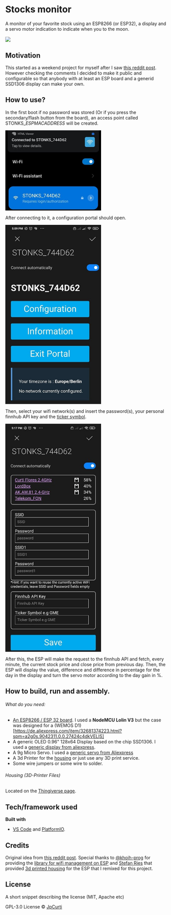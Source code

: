 # Stocks monitor 
A monitor of your favorite stock using an ESP8266 (or ESP32), a display and a servo motor indication to indicate when you to the moon.


<a href="Stonksmeter"><img src="images/stonksmeter.gif" align="center"  width="300" ></a>

## Motivation
This started as a weekend project for myself after I saw [this reddit post](https://www.reddit.com/r/wallstreetbets/comments/lfkprt/finished_my_diy_project_just_in_time_for_gme_to/). However checking the comments I decided to make it public and configurable so that anybody with at least an ESP board and a generid SSD1306 display can make your own.

## How to use?
In the first boot if no password was stored (Or if you press the secondary/flash button from the board), an access point called STONKS_*ESPMACADDRESS* will be created.

<a href="Access point created by the ESP"><img src="images/access_point.jpeg" align="center"  width="300" ></a>


After connecting to it, a configuration portal should open.

<a href="Initial page from config portal"><img src="images/configuration_portal_1.jpeg" align="center"  width="300" ></a>

Then, select your wifi network(s) and insert the password(s), your personal finnhub API key and the [ticker symbol](https://en.wikipedia.org/wiki/Ticker_symbol).

<a href="Configuration portal"><img src="images/configuration_portal_2.jpeg" align="center"  width="300" ></a>

After this, the ESP will make the request to the finnhub API and fetch, every minute, the current stock price and close price from previous day. Then, the ESP will display the value, difference and difference in percentage for the day in the display and turn the servo motor according to the day gain in %.

## How to build, run and assembly.

###### What do you need:
  - [An ESP8266 / ESP 32 board](https://www.espressif.com/en/products/devkits). I used a **NodeMCU Lolin V3** but the case was designed for a (WEMOS D1)[https://de.aliexpress.com/item/32681374223.html?spm=a2g0s.9042311.0.0.27424c4dkVELIS]
  - A generic OLED 0.96" 128x64 Display based on the chip SSD1306. I used a [generic display from aliexpress](https://de.aliexpress.com/item/32639731302.html?spm=a2g0s.9042311.0.0.27424c4dvVaQDI).
  - A 9g Micro Servo. I used a [generic servo from Aliexpress](https://de.aliexpress.com/item/1005001500679701.html?spm=a2g0s.9042311.0.0.39204c4dSB1oh6)
  - A 3d Printer for the [housing](https://www.thingiverse.com/thing:4756562) or just use any 3D print service.
  - Some wire jumpers or some wire to solder.
 
###### Housing (3D-Printer Files)
Located on the [Thingiverse page](https://www.thingiverse.com/thing:4756562).


## Tech/framework used
<b>Built with</b>
- [VS Code](https://code.visualstudio.com/) and [PlatformIO](https://platformio.org/). 


## Credits
Original idea from [this reddit post](https://www.reddit.com/r/wallstreetbets/comments/lfkprt/). Special thanks to [@khoih-prog](https://github.com/khoih-prog) for providing the [library for wifi management on ESP](https://github.com/khoih-prog/ESP_WiFiManager) and [Stefan Ries](https://www.thingiverse.com/smily77/designs) that provided [3d printed housing](https://www.thingiverse.com/thing:857858) for the ESP that I remixed for this project.


## License
A short snippet describing the license (MIT, Apache etc)

GPL-3.0 License © [JpCurti](https://github.com/jpcurti)
